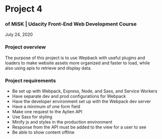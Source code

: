 # Project 4
### of MiSK | Udacity Front-End Web Development Course
July 24, 2020

### Project overview
The purpose of this project is to use Wepback with useful plugins and loaders to make website assets more organized and faster to load, while also using apis to retrieve and display data.

### Project requirements
- Be set up with Webpack, Express, Node, and Sass, and Service Workers
- Have separate dev and prod configurations for Webpack
- Have the developer environment set up with the Webpack dev server
- Have a minimum of one form field
- Make one request to the Aylien API
- Use Sass for styling
- Minify js and styles in the production environment
- Response from the API must be added to the view for a user to see 
- Be able to show content offline
